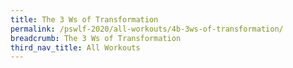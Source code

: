 ```yaml
---
title: The 3 Ws of Transformation
permalink: /pswlf-2020/all-workouts/4b-3ws-of-transformation/
breadcrumb: The 3 Ws of Transformation
third_nav_title: All Workouts
---
```

